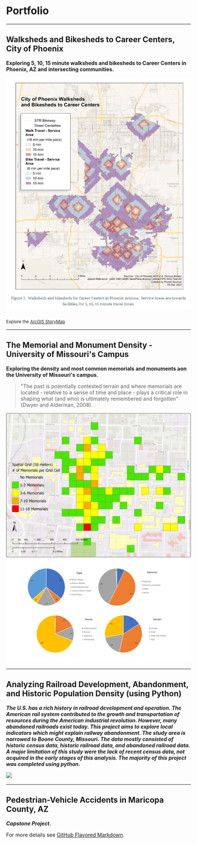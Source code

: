 # Portfolio

---

## Walksheds and Bikesheds to Career Centers, City of Phoenix

**Exploring 5, 10, 15 minute walksheds and bikesheds to Career Centers in Phoenix, AZ and intersecting communities.**

<img src="images/Walksheds_and_bikesheds.png?raw=true"/>

<sub>Explore the [ArcGIS StoryMap](https://storymaps.arcgis.com/stories/1b23c0736c6140bebdc5611bc529a1d4)</sub>


---

## The Memorial and Monument Density - University of Missouri's Campus

**Exploring the density and most common memorials and monuments aon the University of Missouri's campus.**
> "The past is potentially contested terrain and where memorials are located - relative to a sense of time and place - plays a critical role in shaping what (and who) is ultimately remembered and forgotten" (Dwyer and Alderman, 2008).

<img src="images/MemorialDensity(50m)png.png?raw=true"/><img src="images/Chartspptx.png?raw=true"/>

---

## Analyzing Railroad Development, Abandonment, and Historic Population Density (using Python)

***The U.S. has a rich history in railroad development and operation.  The American rail system contributed to the growth and transportation of resources during the American industrial revolution.  However, many abandoned railroads exist today.  This project aims to explore local indicators which might explain railway abandonment.  The study area is narrowed to Boone County, Missouri.  The data mostly consisted of historic census data, historic railroad data, and abandoned railroad data.  A major limitation of this study were the lack of recent census data, not acquired in the early stages of this analysis.   The majority of this project was completed using python.***

<img src="images/Population Density and Rail Abandonment Boone County, MO (1810-present).png?raw=true"/>


---

## Pedestrian-Vehicle Accidents in Maricopa County, AZ

***Capstone Project.***

For more details see [GitHub Flavored Markdown](https://guides.github.com/features/mastering-markdown/).
